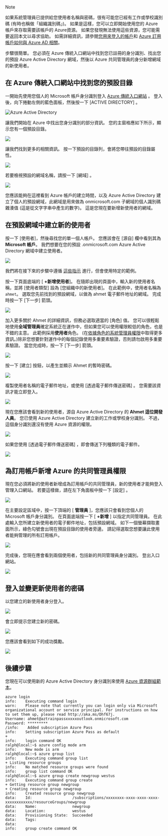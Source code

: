 
<br>

> [!NOTE]
> 如果系統管理員已提供給您使用者名稱與密碼，很有可能您已經有工作或學校識別碼 (有時也稱做「組織識別碼」)。 如果是這樣，您可以立即開始使用您的 Azure 帳戶來存取需要該帳戶的 Azure資源。 如果您發現無法使用這些資源，您可能需要返回本文以尋求協助。 如需詳細資訊，請參閱[您用來登入的帳戶](https://msdn.microsoft.com/library/azure/dn629581.aspx#BKMK_SignInAccounts)和 [Azure 訂用帳戶如何與 Azure AD 相關](https://msdn.microsoft.com/library/azure/dn629581.aspx#BKMK_SubRelationToDir)。
> 
> 

步驟很簡單。 您必須在 Azure 傳統入口網站中找到您已註冊的身分識別、找出您的預設 Azure Active Directory 網域，然後以 Azure 共同管理員的身分新增網域的新使用者。

## <a name="locate-your-default-directory-in-the-azure-classic-portal"></a>在 Azure 傳統入口網站中找到您的預設目錄
一開始先使用您個人的 Microsoft 帳戶身分識別登入 [Azure 傳統入口網站](https://manage.windowsazure.com) 。 登入後，向下捲動左側的藍色面板，然後按一下 [ACTIVE DIRECTORY] 。

![Azure Active Directory](./media/virtual-machines-common-create-aad-work-id/azureactivedirectorywidget.png)

讓我們開始在 Azure 中找出您身分識別的部分資訊。 您的主窗格應如下所示，顯示您有一個預設目錄。

![](./media/virtual-machines-common-create-aad-work-id/defaultaadlisting.png)

讓我們找到更多的相關資訊。 按一下預設的目錄列，會將您帶往預設的目錄屬性。  

![](./media/virtual-machines-common-create-aad-work-id/defaultdirectorypage.png)

若要檢視預設的網域名稱，請按一下 [網域] 。

![](./media/virtual-machines-common-create-aad-work-id/domainclicktoseeyourdefaultdomain.png)

您應該能夠在這裡看到 Azure 帳戶的建立時間，以及 Azure Active Directory 建立了個人的預設網域，此網域是用來做為 onmicrosoft.com 子網域的個人識別碼雜湊值 (這是從文字字串中產生的數字)。 這是您現在要新增新使用者的網域。

## <a name="creating-a-new-user-in-the-default-domain"></a>在預設網域中建立新的使用者
按一下 [使用者]，然後尋找您的單一個人帳戶。 您應該會在 [源自] 欄中看到其為 **Microsoft 帳戶**。 我們想要在您的預設 .onmicrosoft.com Azure Active Directory 網域中建立使用者。

![](./media/virtual-machines-common-create-aad-work-id/defaultdirectoryuserslisting.png)

我們將在接下來的步驟中遵循 [這些指示](https://technet.microsoft.com/library/hh967632.aspx#BKMK_1) 進行，但會使用特定的範例。

按一下頁面底端的 [ **+新增使用者**]。 在隨即出現的頁面中，輸入新的使用者名稱，並將 [使用者類型] 設為 [您組織中的新使用者]。 在此範例中，使用者名稱為 `ahmet`。 選取您先前找到的預設網域，以做為 ahmet 電子郵件地址的網域。 完成時按一下 [下一步] 箭頭。

![](./media/virtual-machines-common-create-aad-work-id/addingauserwithdirectorydropdown.png)

加入更多關於 Ahmet 的詳細資訊，但務必選取適當的 [角色] 值。 您可以很輕鬆地使用**全域管理員**確定系統正在運作中，但如果您可以使用權限較低的角色，也是不錯的主意。 此範例採用**使用者**角色。 (在[依據角色的系統管理員權限](https://msdn.microsoft.com/library/azure/dn468213.aspx#BKMK_1)中取得更多資訊。)除非您想要針對運作中的每個記錄使用多重要素驗證，否則請勿啟用多重要素驗證。 當您完成時，按一下 [下一步] 箭頭。

![](./media/virtual-machines-common-create-aad-work-id/userprofileuseradmin.png)

按一下 [建立]  按鈕，以產生並顯示 Ahmet 的暫時密碼。

![](./media/virtual-machines-common-create-aad-work-id/gettemporarypasswordforuser.png)

複製使用者名稱的電子郵件地址，或使用 [透過電子郵件傳送密碼] 。 您需要該資訊才能立即登入。

![](./media/virtual-machines-common-create-aad-work-id/receivedtemporarypassworddialog.png)

現在您應該會看到新的使用者，源自 Azure Active Directory 的 **Ahmet 這位開發人員**。 您已使用 Azure Active Directory 建立新的工作或學校身分識別。 不過，這個身分識別還沒有使用 Azure 資源的權限。

![](./media/virtual-machines-common-create-aad-work-id/defaultdirectoryusersaftercreate.png)

如果您使用 [透過電子郵件傳送密碼] ，即會傳送下列種類的電子郵件。

![](./media/virtual-machines-common-create-aad-work-id/emailreceivedfromnewusercreation.png)

## <a name="adding-azure-co-administrator-rights-for-subscriptions"></a>為訂用帳戶新增 Azure 的共同管理員權限
現在您必須將新的使用者新增成為訂用帳戶的共同管理員，新的使用者才能夠登入管理入口網站。 若要這樣做，請在左下角面板中按一下 [設定] 。

![](./media/virtual-machines-common-create-aad-work-id/thesettingswidget.png)

在主要設定區域中，按一下頂端的 [ **管理員** ]，您應該只會看到您個人的 Microsoft 帳戶身分識別。 在頁面底端按一下 [ **+新增** ] 以指定共同管理員。 在此處輸入您所建立新使用者的電子郵件地址，包括預設網域。 如下一個螢幕擷取畫面所示，綠色勾號會出現在預設目錄的使用者旁邊。 請記得選取您想要讓此使用者能夠管理的所有訂用帳戶。

![](./media/virtual-machines-common-create-aad-work-id/addingnewuserascoadmin.png)

完成後，您現在應會看到兩個使用者，包括新的共同管理員身分識別。 登出入口網站。

![](./media/virtual-machines-common-create-aad-work-id/newuseraddedascoadministrator.png)

## <a name="logging-in-and-changing-the-new-users-password"></a>登入並變更新使用者的密碼
以您建立的新使用者身分登入。

![](./media/virtual-machines-common-create-aad-work-id/signinginwithnewuser.png)

會立即提示您建立新的密碼。

![](./media/virtual-machines-common-create-aad-work-id/mustupdateyourpassword.png)

您應該會看到如下的成功獎勵。

![](./media/virtual-machines-common-create-aad-work-id/successtourdialog.png)

## <a name="next-steps"></a>後續步驟
您現在可以使用新的 Azure Active Directory 身分識別來使用 [Azure 資源群組範本](../articles/xplat-cli-azure-resource-manager.md)。

    azure login
    info:    Executing command login
    warn:    Please note that currently you can login only via Microsoft organizational account or service principal. For instructions on how to set them up, please read http://aka.ms/Dhf67j.
    Username: ahmet@aztrainpassxxxxxoutlook.onmicrosoft.com
    Password: *********
    /info:    Added subscription Azure Pass
    info:    Setting subscription Azure Pass as default
    +
    info:    login command OK
    ralph@local:~$ azure config mode arm
    info:    New mode is arm
    ralph@local:~$ azure group list
    info:    Executing command group list
    + Listing resource groups
    info:    No matched resource groups were found
    info:    group list command OK
    ralph@local:~$ azure group create newgroup westus
    info:    Executing command group create
    + Getting resource group newgroup
    + Creating resource group newgroup
    info:    Created resource group newgroup
    data:    Id:                  /subscriptions/xxxxxxxx-xxxx-xxxx-xxxx-xxxxxxxxxxxx/resourceGroups/newgroup
    data:    Name:                newgroup
    data:    Location:            westus
    data:    Provisioning State:  Succeeded
    data:    Tags:
    data:
    info:    group create command OK
